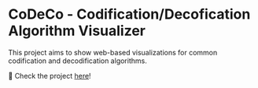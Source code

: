 # CoDeCo - Codification/Decofication Algorithm Visualizer

This project aims to show web-based visualizations for common codification and decodification algorithms.

🎯 Check the project [here](saacostam.github.io/codeco/)!
